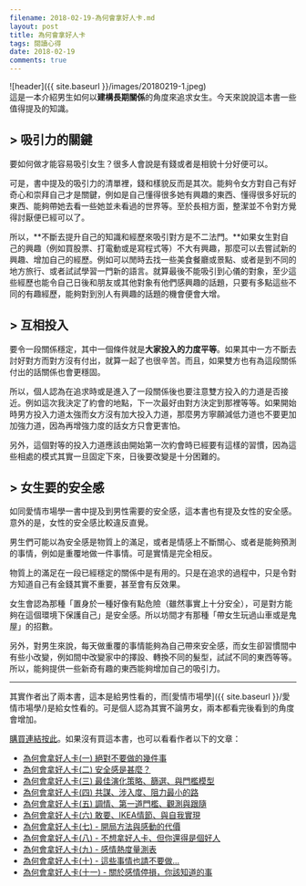 ```yaml
---
filename: 2018-02-19-為何會拿好人卡.md
layout: post
title: 為何會拿好人卡
tags: 閱讀心得
date: 2018-02-19
comments: true
---
```


![header]({{ site.baseurl }}/images/20180219-1.jpeg)  
這是一本介紹男生如何以**建構長期關係**的角度來追求女生。今天來說說這本書一些值得提及的知識。

## > 吸引力的關鍵

要如何做才能容易吸引女生？很多人會說是有錢或者是相貌十分好便可以。

可是，書中提及的吸引力的清單裡，錢和樣貌反而是其次。能夠令女方對自己有好奇心和崇拜自己才是關鍵，例如是自己懂得很多她有興趣的東西、懂得很多好玩的東西、能夠帶她去看一些她並未看過的世界等。至於長相方面，整潔並不令對方覺得討厭便已經可以了。

所以，**不斷去提升自己的知識和經歷來吸引對方是不二法門。**如果女生對自己的興趣（例如買股票、打電動或是寫程式等）不大有興趣，那麼可以去嘗試新的興趣、增加自己的經歷。例如可以閒時去找一些美食餐廳或景點、或者是到不同的地方旅行、或者試試學習一門新的語言。就算最後不能吸引到心儀的對象，至少這些經歷也能令自己日後和朋友或其他對象有他們感興趣的話題，只要有多點這些不同的有趣經歷，能夠對到別人有興趣的話題的機會便會大增。

## > 互相投入

要令一段關係穩定，其中一個條件就是**大家投入的力度平等**。如果其中一方不斷去討好對方而對方沒有付出，就算一起了也很辛苦。而且，如果雙方也有為這段關係付出的話關係也會更穩固。

所以，個人認為在追求時或是進入了一段關係後也要注意雙方投入的力道是否接近。例如這次我決定了約會的地點，下一次最好由對方決定到那裡等等。如果開始時男方投入力道太強而女方沒有加大投入力道，那麼男方寧願減低力道也不要更加加強力道，因為再增強力度的話女方只會更害怕。

另外，這個對等的投入力道應該由開始第一次約會時已經要有這樣的習慣，因為這些相處的模式其實一旦固定下來，日後要改變是十分困難的。

## > 女生要的安全感

如同愛情市場學一書中提及到男性需要的安全感，這本書也有提及女性的安全感。意外的是，女性的安全感比較違反直覺。

男生們可能以為安全感是物質上的滿足，或者是情感上不斷關心、或者是能夠預測的事情，例如是重覆地做一件事情。可是實情是完全相反。

物質上的滿足在一段已經穩定的關係中是有用的。只是在追求的過程中，只是令對方知道自己有金錢其實不重要，甚至會有反效果。

女生會認為那種「置身於一種好像有點危險（雖然事實上十分安全），可是對方能夠在這個環境下保護自己」是安全感。所以坊間才有那種「帶女生玩過山車或是鬼屋」的招數。

另外，對男生來說，每天做重覆的事情能夠為自己帶來安全感，而女生卻習慣間中有些小改變，例如間中改變家中的擇設、轉換不同的髮型，試試不同的東西等等。所以，能夠提供一些新奇有趣的東西能夠增加自己的吸引力。

---

其實作者出了兩本書，這本是給男性看的，而[愛情市場學]({{ site.baseurl }}/愛情市場學/)是給女性看的。可是個人認為其實不論男女，兩本都看完後看到的角度會增加。

[購買連結按此](https://readmoo.com/book/210030895000101)。如果沒有買這本書，也可以看看作者以下的文章：
* [為何會拿好人卡(一) 絕對不要做的幾件事](https://www.darencademy.com/article/view/id/7760)
* [為何會拿好人卡(二) 安全感是甚麼？](https://www.darencademy.com/article/view/id/8101)
* [為何會拿好人卡(三) 最佳演化策略、篩選、與門檻模型](https://www.darencademy.com/article/view/id/8573)
* [為何會拿好人卡(四) 共謀、涉入度、阻力最小的路](https://www.darencademy.com/article/view/id/8922)
* [為何會拿好人卡(五) 調情、第一道門檻、觀測與跟隨](https://www.darencademy.com/article/view/id/10181)
* [為何會拿好人卡(六) 敢要、IKEA情節、與自我實現](https://www.darencademy.com/article/view/id/11122)
* [為何會拿好人卡(七) - 開局方法與感動的代價](https://www.darencademy.com/article/view/id/11745)
* [為何會拿好人卡(八) - 不想拿好人卡、但你還得是個好人](https://www.darencademy.com/article/view/id/11996)
* [為何會拿好人卡(九) - 感情熱度量測表](https://www.darencademy.com/article/view/id/12416)
* [為何會拿好人卡(十) - 這些事情也請不要做…](https://www.darencademy.com/article/view/id/13044)
* [為何會拿好人卡(十一) - 關於感情停損，你該知道的事](https://www.darencademy.com/article/view/id/13870)